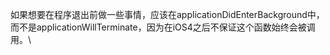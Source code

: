 如果想要在程序退出前做一些事情，应该在applicationDidEnterBackground中，而不是applicationWillTerminate，因为在iOS4之后不保证这个函数始终会被调用。\

